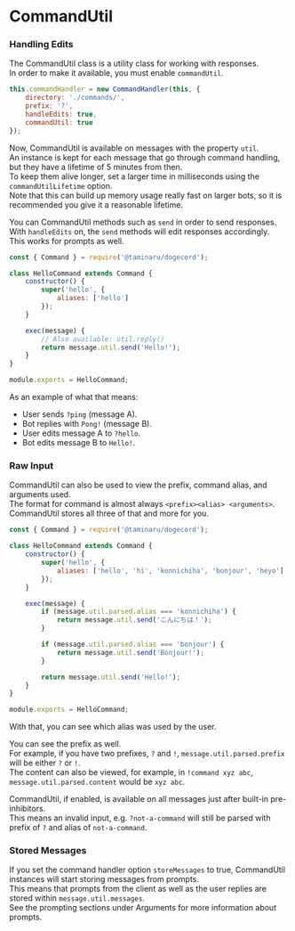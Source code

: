 # CommandUtil

### Handling Edits

The CommandUtil class is a utility class for working with responses.  
In order to make it available, you must enable `commandUtil`.  

```js
this.commandHandler = new CommandHandler(this, {
    directory: './commands/',
    prefix: '?',
    handleEdits: true,
    commandUtil: true
});
```

Now, CommandUtil is available on messages with the property `util`.  
An instance is kept for each message that go through command handling, but they have a lifetime of 5 minutes from then.  
To keep them alive longer, set a larger time in milliseconds using the `commandUtilLifetime` option.  
Note that this can build up memory usage really fast on larger bots, so it is recommended you give it a reasonable lifetime.  

You can CommandUtil methods such as `send` in order to send responses.  
With `handleEdits` on, the `send` methods will edit responses accordingly.  
This works for prompts as well.  

```js
const { Command } = require('@taminaru/dogecord');

class HelloCommand extends Command {
    constructor() {
        super('hello', {
            aliases: ['hello']
        });
    }

    exec(message) {
        // Also available: util.reply()
        return message.util.send('Hello!');
    }
}

module.exports = HelloCommand;
```

As an example of what that means:  

- User sends `?ping` (message A).
- Bot replies with `Pong!` (message B).
- User edits message A to `?hello`.
- Bot edits message B to `Hello!`.

### Raw Input

CommandUtil can also be used to view the prefix, command alias, and arguments used.  
The format for command is almost always `<prefix><alias> <arguments>`.  
CommandUtil stores all three of that and more for you.  

```js
const { Command } = require('@taminaru/dogecord');

class HelloCommand extends Command {
    constructor() {
        super('hello', {
            aliases: ['hello', 'hi', 'konnichiha', 'bonjour', 'heyo']
        });
    }

    exec(message) {
        if (message.util.parsed.alias === 'konnichiha') {
            return message.util.send('こんにちは！');
        }

        if (message.util.parsed.alias === 'bonjour') {
            return message.util.send('Bonjour!');
        }

        return message.util.send('Hello!');
    }
}

module.exports = HelloCommand;
```

With that, you can see which alias was used by the user.  

You can see the prefix as well.  
For example, if you have two prefixes, `?` and `!`, `message.util.parsed.prefix` will be either `?` or `!`.  
The content can also be viewed, for example, in `!command xyz abc`, `message.util.parsed.content` would be `xyz abc`.  

CommandUtil, if enabled, is available on all messages just after built-in pre-inhibitors.  
This means an invalid input, e.g. `?not-a-command` will still be parsed with prefix of `?` and alias of `not-a-command`.  

### Stored Messages

If you set the command handler option `storeMessages` to true, CommandUtil instances will start storing messages from prompts.  
This means that prompts from the client as well as the user replies are stored within `message.util.messages`.  
See the prompting sections under Arguments for more information about prompts. 
